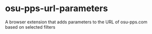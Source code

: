 # osu-pps-url-parameters
A browser extension that adds parameters to the URL of osu-pps.com based on selected filters
